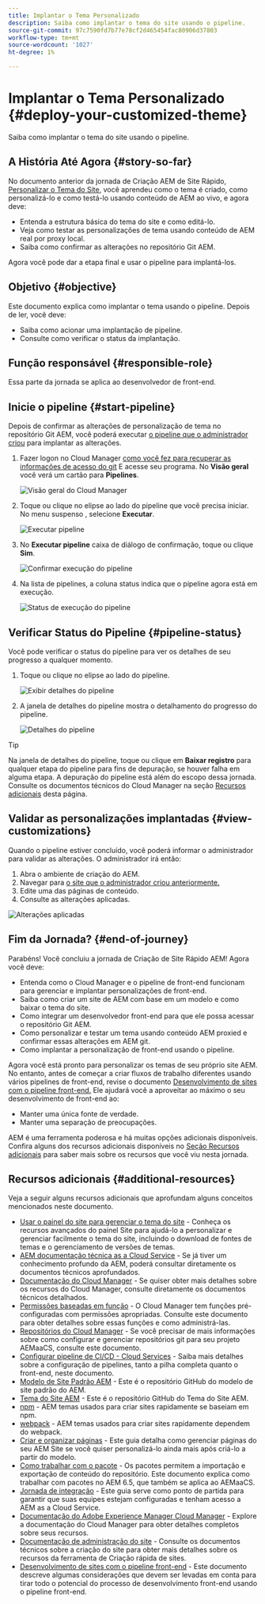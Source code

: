 ```yaml
---
title: Implantar o Tema Personalizado
description: Saiba como implantar o tema do site usando o pipeline.
source-git-commit: 97c7590fd7b77e78cf2d465454fac80906d37803
workflow-type: tm+mt
source-wordcount: '1027'
ht-degree: 1%

---
```



# Implantar o Tema Personalizado {#deploy-your-customized-theme}

Saiba como implantar o tema do site usando o pipeline.

## A História Até Agora {#story-so-far}

No documento anterior da jornada de Criação AEM de Site Rápido, [Personalizar o Tema do Site,](customize-theme.md) você aprendeu como o tema é criado, como personalizá-lo e como testá-lo usando conteúdo de AEM ao vivo, e agora deve:

* Entenda a estrutura básica do tema do site e como editá-lo.
* Veja como testar as personalizações de tema usando conteúdo de AEM real por proxy local.
* Saiba como confirmar as alterações no repositório Git AEM.

Agora você pode dar a etapa final e usar o pipeline para implantá-los.

## Objetivo {#objective}

Este documento explica como implantar o tema usando o pipeline. Depois de ler, você deve:

* Saiba como acionar uma implantação de pipeline.
* Consulte como verificar o status da implantação.

## Função responsável {#responsible-role}

Essa parte da jornada se aplica ao desenvolvedor de front-end.

## Inicie o pipeline {#start-pipeline}

Depois de confirmar as alterações de personalização de tema no repositório Git AEM, você poderá executar [o pipeline que o administrador criou](pipeline-setup.md) para implantar as alterações.

1. Fazer logon no Cloud Manager [como você fez para recuperar as informações de acesso do git](retrieve-access.md) E acesse seu programa. No **Visão geral** você verá um cartão para **Pipelines**.

   ![Visão geral do Cloud Manager](assets/cloud-manager-overview.png)

1. Toque ou clique no elipse ao lado do pipeline que você precisa iniciar. No menu suspenso , selecione **Executar**.

   ![Executar pipeline](assets/run-pipeline.png)

1. No **Executar pipeline** caixa de diálogo de confirmação, toque ou clique **Sim**.

   ![Confirmar execução do pipeline](assets/pipeline-confirm.png)

1. Na lista de pipelines, a coluna status indica que o pipeline agora está em execução.

   ![Status de execução do pipeline](assets/pipeline-running.png)

## Verificar Status do Pipeline {#pipeline-status}

Você pode verificar o status do pipeline para ver os detalhes de seu progresso a qualquer momento.

1. Toque ou clique no elipse ao lado do pipeline.

   ![Exibir detalhes do pipeline](assets/view-pipeline-details.png)

1. A janela de detalhes do pipeline mostra o detalhamento do progresso do pipeline.

   ![Detalhes do pipeline](assets/pipeline-details.png)

>[!TIP]
>
>Na janela de detalhes do pipeline, toque ou clique em **Baixar registro** para qualquer etapa do pipeline para fins de depuração, se houver falha em alguma etapa. A depuração do pipeline está além do escopo dessa jornada. Consulte os documentos técnicos do Cloud Manager na seção [Recursos adicionais](#additional-resources) desta página.

## Validar as personalizações implantadas {#view-customizations}

Quando o pipeline estiver concluído, você poderá informar o administrador para validar as alterações. O administrador irá então:

1. Abra o ambiente de criação do AEM.
1. Navegar para [o site que o administrador criou anteriormente.](create-site.md)
1. Edite uma das páginas de conteúdo.
1. Consulte as alterações aplicadas.

![Alterações aplicadas](assets/changes-applied.png)

## Fim da Jornada? {#end-of-journey}

Parabéns! Você concluiu a jornada de Criação de Site Rápido AEM! Agora você deve:

* Entenda como o Cloud Manager e o pipeline de front-end funcionam para gerenciar e implantar personalizações de front-end.
* Saiba como criar um site de AEM com base em um modelo e como baixar o tema do site.
* Como integrar um desenvolvedor front-end para que ele possa acessar o repositório Git AEM.
* Como personalizar e testar um tema usando conteúdo AEM proxied e confirmar essas alterações em AEM git.
* Como implantar a personalização de front-end usando o pipeline.

Agora você está pronto para personalizar os temas de seu próprio site AEM. No entanto, antes de começar a criar fluxos de trabalho diferentes usando vários pipelines de front-end, revise o documento [Desenvolvimento de sites com o pipeline front-end.](/help/implementing/developing/introduction/developing-with-front-end-pipelines.md) Ele ajudará você a aproveitar ao máximo o seu desenvolvimento de front-end ao:

* Manter uma única fonte de verdade.
* Manter uma separação de preocupações.

AEM é uma ferramenta poderosa e há muitas opções adicionais disponíveis. Confira alguns dos recursos adicionais disponíveis no [Seção Recursos adicionais](#additional-resources) para saber mais sobre os recursos que você viu nesta jornada.

## Recursos adicionais {#additional-resources}

Veja a seguir alguns recursos adicionais que aprofundam alguns conceitos mencionados neste documento.

* [Usar o painel do site para gerenciar o tema do site](/help/sites-cloud/administering/site-creation/site-rail.md) - Conheça os recursos avançados do painel Site para ajudá-lo a personalizar e gerenciar facilmente o tema do site, incluindo o download de fontes de temas e o gerenciamento de versões de temas.
* [AEM documentação técnica as a Cloud Service](https://experienceleague.adobe.com/docs/experience-manager-cloud-service.html?lang=pt-BR) - Se já tiver um conhecimento profundo da AEM, poderá consultar diretamente os documentos técnicos aprofundados.
* [Documentação do Cloud Manager](https://experienceleague.adobe.com/docs/experience-manager-cloud-service/onboarding/onboarding-concepts/cloud-manager-introduction.html) - Se quiser obter mais detalhes sobre os recursos do Cloud Manager, consulte diretamente os documentos técnicos detalhados.
* [Permissões baseadas em função](https://experienceleague.adobe.com/docs/experience-manager-cloud-manager/using/requirements/role-based-permissions.html) - O Cloud Manager tem funções pré-configuradas com permissões apropriadas. Consulte este documento para obter detalhes sobre essas funções e como administrá-las.
* [Repositórios do Cloud Manager](/help/implementing/cloud-manager/managing-code/cloud-manager-repositories.md) - Se você precisar de mais informações sobre como configurar e gerenciar repositórios git para seu projeto AEMaaCS, consulte este documento.
* [Configurar pipeline de CI/CD - Cloud Services](/help/implementing/cloud-manager/configuring-pipelines/introduction-ci-cd-pipelines.md) - Saiba mais detalhes sobre a configuração de pipelines, tanto a pilha completa quanto o front-end, neste documento.
* [Modelo de Site Padrão AEM](https://github.com/adobe/aem-site-template-standard) - Este é o repositório GitHub do modelo de site padrão do AEM.
* [Tema do Site AEM](https://github.com/adobe/aem-site-template-standard-theme-e2e) - Este é o repositório GitHub do Tema do Site AEM.
* [npm](https://www.npmjs.com) - AEM temas usados para criar sites rapidamente se baseiam em npm.
* [webpack](https://webpack.js.org) - AEM temas usados para criar sites rapidamente dependem do webpack.
* [Criar e organizar páginas](/help/sites-cloud/authoring/fundamentals/organizing-pages.md) - Este guia detalha como gerenciar páginas do seu AEM Site se você quiser personalizá-lo ainda mais após criá-lo a partir do modelo.
* [Como trabalhar com o pacote](/help/implementing/developing/tools/package-manager.md) - Os pacotes permitem a importação e exportação de conteúdo do repositório. Este documento explica como trabalhar com pacotes no AEM 6.5, que também se aplica ao AEMaaCS.
* [Jornada de integração](/help/journey-onboarding/home.md) - Este guia serve como ponto de partida para garantir que suas equipes estejam configuradas e tenham acesso a AEM as a Cloud Service.
* [Documentação do Adobe Experience Manager Cloud Manager](https://experienceleague.adobe.com/docs/experience-manager-cloud-manager/using/introduction-to-cloud-manager.html?lang=pt-BR) - Explore a documentação do Cloud Manager para obter detalhes completos sobre seus recursos.
* [Documentação de administração do site](/help/sites-cloud/administering/site-creation/create-site.md) - Consulte os documentos técnicos sobre a criação do site para obter mais detalhes sobre os recursos da ferramenta de Criação rápida de sites.
* [Desenvolvimento de sites com o pipeline front-end](/help/implementing/developing/introduction/developing-with-front-end-pipelines.md) - Este documento descreve algumas considerações que devem ser levadas em conta para tirar todo o potencial do processo de desenvolvimento front-end usando o pipeline front-end.
